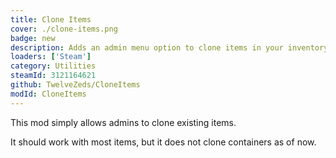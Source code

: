 ```yaml
---
title: Clone Items
cover: ./clone-items.png
badge: new
description: Adds an admin menu option to clone items in your inventory. 
loaders: ['Steam']
category: Utilities
steamId: 3121164621
github: TwelveZeds/CloneItems
modId: CloneItems
---
```


This mod simply allows admins to clone existing items.

It should work with most items, but it does not clone containers as of now.